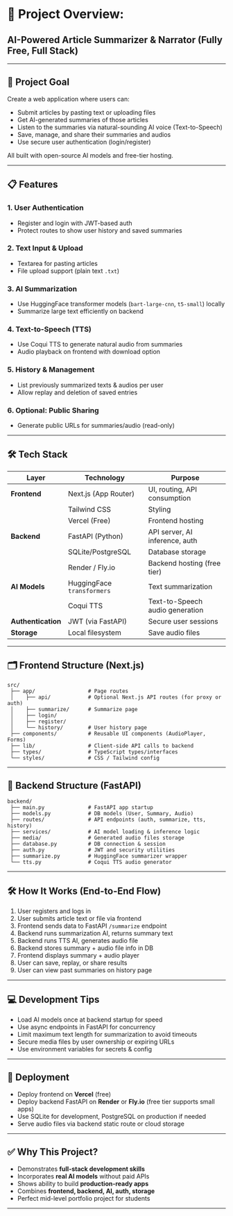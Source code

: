 # 🧠 Project Overview:

## AI-Powered Article Summarizer & Narrator (Fully Free, Full Stack)

---

## 🎯 Project Goal

Create a web application where users can:

* Submit articles by pasting text or uploading files
* Get AI-generated summaries of those articles
* Listen to the summaries via natural-sounding AI voice (Text-to-Speech)
* Save, manage, and share their summaries and audios
* Use secure user authentication (login/register)

All built with open-source AI models and free-tier hosting.

---

## 📋 Features

### 1. User Authentication

* Register and login with JWT-based auth
* Protect routes to show user history and saved summaries

### 2. Text Input & Upload

* Textarea for pasting articles
* File upload support (plain text `.txt`)

### 3. AI Summarization

* Use HuggingFace transformer models (`bart-large-cnn`, `t5-small`) locally
* Summarize large text efficiently on backend

### 4. Text-to-Speech (TTS)

* Use Coqui TTS to generate natural audio from summaries
* Audio playback on frontend with download option

### 5. History & Management

* List previously summarized texts & audios per user
* Allow replay and deletion of saved entries

### 6. Optional: Public Sharing

* Generate public URLs for summaries/audio (read-only)

---

## 🛠️ Tech Stack

| Layer              | Technology                 | Purpose                         |
| ------------------ | -------------------------- | ------------------------------- |
| **Frontend**       | Next.js (App Router)       | UI, routing, API consumption    |
|                    | Tailwind CSS               | Styling                         |
|                    | Vercel (Free)              | Frontend hosting                |
| **Backend**        | FastAPI (Python)           | API server, AI inference, auth  |
|                    | SQLite/PostgreSQL          | Database storage                |
|                    | Render / Fly.io            | Backend hosting (free tier)     |
| **AI Models**      | HuggingFace `transformers` | Text summarization              |
|                    | Coqui TTS                  | Text-to-Speech audio generation |
| **Authentication** | JWT (via FastAPI)          | Secure user sessions            |
| **Storage**        | Local filesystem           | Save audio files                |

---

## 🗂️ Frontend Structure (Next.js)

```
src/
 ├── app/                 # Page routes
 │    ├── api/            # Optional Next.js API routes (for proxy or auth)
 │    ├── summarize/      # Summarize page
 │    ├── login/
 │    ├── register/
 │    └── history/        # User history page
 ├── components/          # Reusable UI components (AudioPlayer, Forms)
 ├── lib/                 # Client-side API calls to backend
 ├── types/               # TypeScript types/interfaces
 └── styles/              # CSS / Tailwind config
```

---

## 🔧 Backend Structure (FastAPI)

```
backend/
 ├── main.py              # FastAPI app startup
 ├── models.py            # DB models (User, Summary, Audio)
 ├── routes/              # API endpoints (auth, summarize, tts, history)
 ├── services/            # AI model loading & inference logic
 ├── media/               # Generated audio files storage
 ├── database.py          # DB connection & session
 ├── auth.py              # JWT and security utilities
 ├── summarize.py         # HuggingFace summarizer wrapper
 └── tts.py               # Coqui TTS audio generator
```

---

## 🛠️ How It Works (End-to-End Flow)

1. User registers and logs in
2. User submits article text or file via frontend
3. Frontend sends data to FastAPI `/summarize` endpoint
4. Backend runs summarization AI, returns summary text
5. Backend runs TTS AI, generates audio file
6. Backend stores summary + audio file info in DB
7. Frontend displays summary + audio player
8. User can save, replay, or share results
9. User can view past summaries on history page

---

## 💻 Development Tips

* Load AI models once at backend startup for speed
* Use async endpoints in FastAPI for concurrency
* Limit maximum text length for summarization to avoid timeouts
* Secure media files by user ownership or expiring URLs
* Use environment variables for secrets & config

---

## 🚀 Deployment

* Deploy frontend on **Vercel** (free)
* Deploy backend FastAPI on **Render** or **Fly.io** (free tier supports small apps)
* Use SQLite for development, PostgreSQL on production if needed
* Serve audio files via backend static route or cloud storage

---

## ✅ Why This Project?

* Demonstrates **full-stack development skills**
* Incorporates **real AI models** without paid APIs
* Shows ability to build **production-ready apps**
* Combines **frontend, backend, AI, auth, storage**
* Perfect mid-level portfolio project for students

---
